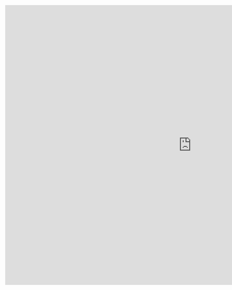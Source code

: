 <iframe src="https://data.oecd.org/chart/6XKa" width="1200" height="900" style="border: 0" mozallowfullscreen="true" webkitallowfullscreen="true" allowfullscreen="true"><a href="https://data.oecd.org/chart/6XKa" target="_blank">OECD Chart: General government debt, Total, % of GDP, Annual, 2020</a></iframe>
